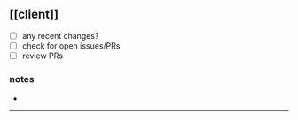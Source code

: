 ## [[client]]
- [ ] any recent changes?
- [ ] check for open issues/PRs
- [ ] review PRs
### notes
- 

---
